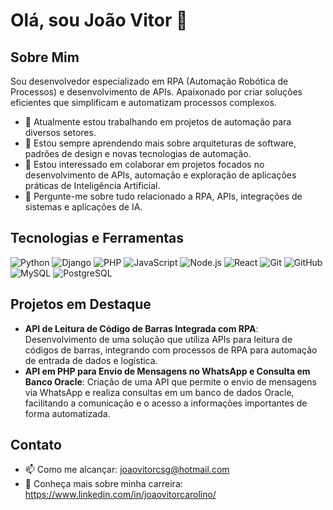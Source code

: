 # Olá, sou João Vitor 👋

## Sobre Mim
Sou desenvolvedor especializado em RPA (Automação Robótica de Processos) e desenvolvimento de APIs. Apaixonado por criar soluções eficientes que simplificam e automatizam processos complexos.

- 🔭 Atualmente estou trabalhando em projetos de automação para diversos setores.
- 🌱 Estou sempre aprendendo mais sobre arquiteturas de software, padrões de design e novas tecnologias de automação.
- 🤝 Estou interessado em colaborar em projetos focados no desenvolvimento de APIs, automação e exploração de aplicações práticas de Inteligência Artificial.
- 💬 Pergunte-me sobre tudo relacionado a RPA, APIs, integrações de sistemas e aplicações de IA.

## Tecnologias e Ferramentas
![Python](https://img.shields.io/badge/-Python-black?style=flat-square&logo=python)
![Django](https://img.shields.io/badge/-Django-black?style=flat-square&logo=django)
![PHP](https://img.shields.io/badge/-PHP-black?style=flat-square&logo=php)
![JavaScript](https://img.shields.io/badge/-JavaScript-black?style=flat-square&logo=javascript)
![Node.js](https://img.shields.io/badge/-Node.js-black?style=flat-square&logo=node.js)
![React](https://img.shields.io/badge/-React-black?style=flat-square&logo=react)
![Git](https://img.shields.io/badge/-Git-black?style=flat-square&logo=git)
![GitHub](https://img.shields.io/badge/-GitHub-181717?style=flat-square&logo=github)
![MySQL](https://img.shields.io/badge/-MySQL-black?style=flat-square&logo=mysql)
![PostgreSQL](https://img.shields.io/badge/-PostgreSQL-black?style=flat-square&logo=postgresql)

## Projetos em Destaque
- **API de Leitura de Código de Barras Integrada com RPA**: Desenvolvimento de uma solução que utiliza APIs para leitura de códigos de barras, integrando com processos de RPA para automação de entrada de dados e logística.
- **API em PHP para Envio de Mensagens no WhatsApp e Consulta em Banco Oracle**: Criação de uma API que permite o envio de mensagens via WhatsApp e realiza consultas em um banco de dados Oracle, facilitando a comunicação e o acesso a informações importantes de forma automatizada.


## Contato
- 📫 Como me alcançar: joaovitorcsg@hotmail.com
- 📄 Conheça mais sobre minha carreira: https://www.linkedin.com/in/joaovitorcarolino/

